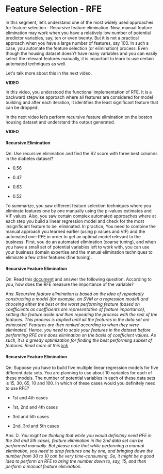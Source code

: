 # Feature Selection - RFE

In this segment, let’s understand one of the most widely used approaches for feature selection - Recursive feature elimination. Now, manual feature elimination may work when you have a relatively low number of potential predictor variables, say, ten or even twenty. But it is not a practical approach when you have a large number of features, say 100. In such a case, you automate the feature selection (or elimination) process. Even though the housing dataset doesn’t have many variables and you can easily select the relevant features manually, it is important to learn to use certain automated techniques as well.

Let's talk more about this in the next video.

**VIDEO**

In this video, you understood the functional implementation of RFE. It is a backward stepwise approach where all features are considered for model building and after each iteration, it identifies the least significant feature that can be dropped. 

In the next video let’s perform recursive feature elimination on the boston housing dataset and understand the output generated.

**VIDEO**

#### Recursive Elimination

Qn: Use recursive elimination and find the R2 score with three best columns in the diabetes dataset?

- 0.56

- 0.47

- 0.63

- 0.52

To summarize, you saw different feature selection techniques where you eliminate features one by one manually using the p-values estimates and VIF values. Also, you saw certain complex automated approaches where at each step you build a linear regression model and check for the most insignificant feature to be  eliminated. In practice, You need to combine the manual approach you learned earlier (using p values and VIF) and the automated one: RFE in order to get an optimal model relevant to the business. First, you do an automated elimination (coarse tuning), and when you have a small set of potential variables left to work with, you can use your business domain expertise and the manual elimination techniques to eliminate a few other features (fine tuning).

#### Recursive Feature Elimination

Qn: Read this [document](http://scikit-learn.org/stable/modules/generated/sklearn.feature_selection.RFE.html) and answer the following question. According to you, how does the RFE measure the importance of the variable?

Ans: *Recursive feature elimination is based on the idea of repeatedly constructing a model (for example, an SVM or a regression model) and choosing either the best or the worst performing feature (based on coefficients as coefficients are representative of feature importance), setting the feature aside and then repeating the process with the rest of the features. This process is applied until all the features in the data set are exhausted. Features are then ranked according to when they were eliminated. Hence, you need to scale your features in the dataset before performing RFE as it does elimination on the basis of coefficient values. As such, it is a greedy optimization for finding the best performing subset of features. Read more at this [link](http://blog.datadive.net/selecting-good-features-part-iv-stability-selection-rfe-and-everything-side-by-side/)*

#### Recursive Feature Elimination

Qn: Suppose you have to build five multiple linear regression models for five different data sets. You are planning to use about 10 variables for each of these models. The number of potential variables in each of these data sets is 15, 30, 65, 10 and 100. In which of these cases would you definitely need to use RFE?

- 1st and 4th cases

- 1st, 2nd and 4th cases

- 3rd and 5th cases

- 2nd, 3rd and 5th cases

Ans: D. *You might be thinking that while you would definitely need RFE in the 3rd and 5th cases, feature elimination in the 2nd data set can be performed manually. But please note that while performing a manual elimination, you need to drop features one by one, and bringing down the number from 30 to 10 can be very time-consuming. So, it might be a good idea to perform an RFE to bring the number down to, say, 15, and then perform a manual feature elimination.*

